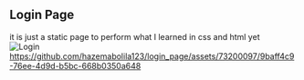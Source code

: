 ## Login Page
it is just a static page to perform what I learned in css and html yet <br />
![Login](https://github.com/hazemabolila123/login_page/assets/73200097/88c4edab-e042-4199-94b3-8779b06a3965)
<br />
https://github.com/hazemabolila123/login_page/assets/73200097/9baff4c9-76ee-4d9d-b5bc-668b0350a648
